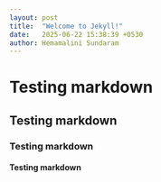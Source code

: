 ```yaml
---
layout: post
title:  "Welcome to Jekyll!"
date:   2025-06-22 15:38:39 +0530
author: Hemamalini Sundaram
---
```


# Testing markdown
## Testing markdown
### Testing markdown
#### Testing markdown
